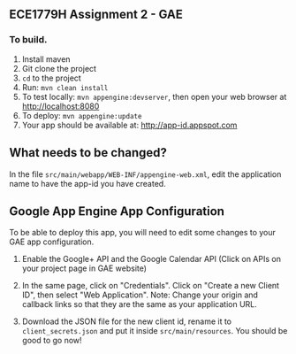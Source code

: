 ## ECE1779H Assignment 2 - GAE

### To build.

1. Install maven
2. Git clone the project
3. `cd` to the project
4. Run: `mvn clean install`
5. To test locally: `mvn appengine:devserver`, then open your web browser at <http://localhost:8080>
6. To deploy: `mvn appengine:update`
7. Your app should be available at: <http://app-id.appspot.com>

## What needs to be changed?

In the file `src/main/webapp/WEB-INF/appengine-web.xml`, edit the application
name to have the app-id you have created.

## Google App Engine App Configuration
To be able to deploy this app, you will need to edit some changes to your GAE
app configuration.

1. Enable the Google+ API and the Google Calendar API (Click on APIs on your 
   project page in GAE website)
   
2. In the same page, click on "Credentials". Click on "Create a new Client ID",
   then select "Web Application". Note: Change your origin and callback links
   so that they are the same as your application URL.
   
3. Download the JSON file for the new client id, rename it to 
   `client_secrets.json` and put it inside `src/main/resources`. You should be
   good to go now!



